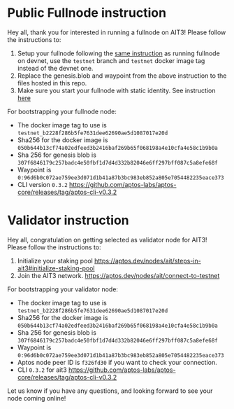 # Public Fullnode instruction

Hey all, thank you for interested in running a fullnode on AIT3! Please follow the instructions to:

1. Setup your fullnode following the [same instruction](https://aptos.dev/nodes/full-node/fullnode-for-devnet) as running fullnode on devnet, use the `testnet` branch and `testnet` docker image tag instead of the devnet one. 
2. Replace the genesis.blob and waypoint from the above instruction to the files hosted in this repo.
3. Make sure you start your fullnode with static identity. See instruction [here](https://aptos.dev/nodes/full-node/network-identity-fullnode)

For bootstrapping your fullnode node:
- The docker image tag to use is `testnet_b2228f286b5fe7631dee62690ae5d1087017e20d`
- Sha256 for the docker image is `050b644b13cf74a02edfeed3b2416baf269b65f068198a4e10cfa4e58c1b9b0a`
- Sha 256 for genesis blob is `307f6846179c257badc4e50fbf1d7d4d332b82046e6ff297bff087c5a8efe68f`
- Waypoint is `0:96d6b0c072ae759ee3d071d1b41a87b3bc983eb852a805e7054482235eace373`
- CLI version `0.3.2` https://github.com/aptos-labs/aptos-core/releases/tag/aptos-cli-v0.3.2


# Validator instruction

Hey all, congratulation on getting selected as validator node for AIT3! Please follow the instructions to:

1. Initialize your staking pool https://aptos.dev/nodes/ait/steps-in-ait3#initialize-staking-pool
2. Join the AIT3 network. https://aptos.dev/nodes/ait/connect-to-testnet

For bootstrapping your validator node:
- The docker image tag to use is `testnet_b2228f286b5fe7631dee62690ae5d1087017e20d`
- Sha256 for the docker image is `050b644b13cf74a02edfeed3b2416baf269b65f068198a4e10cfa4e58c1b9b0a`
- Sha 256 for genesis blob is `307f6846179c257badc4e50fbf1d7d4d332b82046e6ff297bff087c5a8efe68f`
- Waypoint is `0:96d6b0c072ae759ee3d071d1b41a87b3bc983eb852a805e7054482235eace373`
- Aptos node peer ID is `f326fd30` if you want to check your connection.
- CLI `0.3.2` for ait3 https://github.com/aptos-labs/aptos-core/releases/tag/aptos-cli-v0.3.2

Let us know if you have any questions, and looking forward to see your node coming online!
